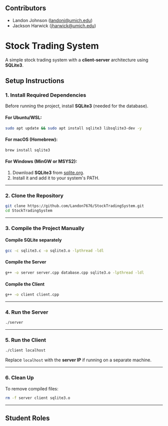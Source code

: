 ## **Contributors**

- Landon Johnson (landonj@umich.edu)
- Jackson Harwick (jharwick@umich.edu)

# Stock Trading System

A simple stock trading system with a **client-server** architecture using **SQLite3**.

## **Setup Instructions**

### **1. Install Required Dependencies**

Before running the project, install **SQLite3** (needed for the database).

#### **For Ubuntu/WSL:**

```sh
sudo apt update && sudo apt install sqlite3 libsqlite3-dev -y
```

#### **For macOS (Homebrew):**

```sh
brew install sqlite3
```

#### **For Windows (MinGW or MSYS2):**

1. Download **SQLite3** from [sqlite.org](https://www.sqlite.org/download.html).
2. Install it and add it to your system's PATH.

---

### **2. Clone the Repository**

```sh
git clone https://github.com/Landon7676/StockTradingSystem.git
cd StockTradingSystem
```

---

### **3. Compile the Project Manually**

#### **Compile SQLite separately**

```sh
gcc -c sqlite3.c -o sqlite3.o -lpthread -ldl
```

#### **Compile the Server**

```sh
g++ -o server server.cpp database.cpp sqlite3.o -lpthread -ldl
```

#### **Compile the Client**

```sh
g++ -o client client.cpp
```

---

### **4. Run the Server**

```sh
./server
```

---

### **5. Run the Client**

```sh
./client localhost
```

Replace `localhost` with the **server IP** if running on a separate machine.

---

### **6. Clean Up**

To remove compiled files:

```sh
rm -f server client sqlite3.o
```

---

## **Student Roles**
